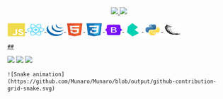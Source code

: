 <div align="center">
    <a href="https://github.com/Munaro">
    <img height="180em" src="https://github-readme-stats.vercel.app/api?username=Munaro&show_icons=true&theme=dracula&include_all_commits=true&count_private=true"/>
    <img height="180em" src="https://github-readme-stats.vercel.app/api/top-langs/?username=Munaro&layout=compact&langs_count=7&theme=dracula"/>
  </div>
  <div style="display: inline_block"><br>
    <img align="center" alt="Munaro-Js" height="30" width="40" src="https://raw.githubusercontent.com/devicons/devicon/master/icons/javascript/javascript-plain.svg">  
    <img align="center" alt="Munaro-React" height="30" width="40" src="https://raw.githubusercontent.com/devicons/devicon/master/icons/react/react-original.svg">
    <img align="center" alt="Munaro-Jquery" height="30" width="40" src="https://raw.githubusercontent.com/devicons/devicon/master/icons/jquery/jquery-original.svg">  
    <img align="center" alt="Munaro-HTML" height="30" width="40" src="https://raw.githubusercontent.com/devicons/devicon/master/icons/html5/html5-original.svg">
    <img align="center" alt="Munaro-CSS" height="30" width="40" src="https://raw.githubusercontent.com/devicons/devicon/master/icons/css3/css3-original.svg">
    <img align="center" alt="Munaro-Bootstrap" height="30" width="40" src="https://raw.githubusercontent.com/devicons/devicon/master/icons/bootstrap/bootstrap-original.svg">
    <img align="center" alt="Munaro-Bulma" height="30" width="40" src="https://raw.githubusercontent.com/devicons/devicon/master/icons/bulma/bulma-plain.svg">      
    <img align="center" alt="Munaro-Python" height="30" width="40" src="https://raw.githubusercontent.com/devicons/devicon/master/icons/python/python-original.svg">   
    <img align="center" alt="Munaro-Flask" height="30" width="40" src="https://raw.githubusercontent.com/devicons/devicon/master/icons/flask/flask-original.svg">     
  </div>
    
    ##
   
  <div>   
    <a href="https://instagram.com/munaro_lucas" target="_blank"><img src="https://img.shields.io/badge/-Instagram-%23E4405F?style=for-the-badge&logo=instagram&logoColor=white" target="_blank"></a> 	 
    <a href = "mailto:contatoMunaro@gmail.com"><img src="https://img.shields.io/badge/-Gmail-%23333?style=for-the-badge&logo=gmail&logoColor=white" target="_blank"></a>
    <a href="https://www.linkedin.com/in/lucas-munaro-388332172/" target="_blank"><img src="https://img.shields.io/badge/-LinkedIn-%230077B5?style=for-the-badge&logo=linkedin&logoColor=white" target="_blank"></a> 
   
    ![Snake animation](https://github.com/Munaro/Munaro/blob/output/github-contribution-grid-snake.svg)
   
  </div>
